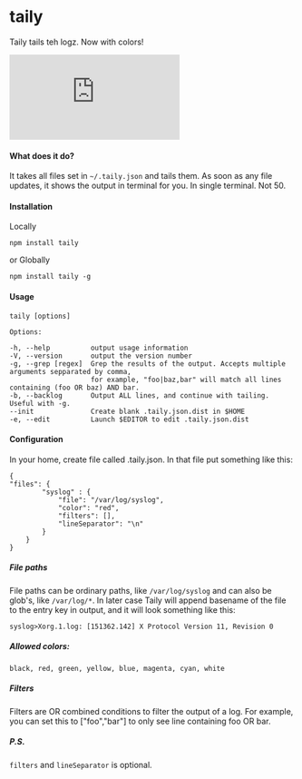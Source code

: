 # taily
Taily tails teh logz. Now with colors!

![taily](http://cloud.louise.marolind.com/public.php?service=files&t=a098d70442a06c01ff83736c10afd242&download)

#### What does it do?

It takes all files set in `~/.taily.json` and tails them. As soon as any file updates, it shows the output in terminal for you. In single terminal. Not 50.

#### Installation

Locally

`npm install taily`

or Globally

`npm install taily -g`

#### Usage

	taily [options]

	Options:

    -h, --help          output usage information
    -V, --version       output the version number
    -g, --grep [regex]  Grep the results of the output. Accepts multiple arguments sepparated by comma, 
						for example, "foo|baz,bar" will match all lines containing (foo OR baz) AND bar.
    -b, --backlog       Output ALL lines, and continue with tailing. Useful with -g.
    --init              Create blank .taily.json.dist in $HOME
    -e, --edit          Launch $EDITOR to edit .taily.json.dist


#### Configuration 

In your home, create file called .taily.json. In that file put something like this:


	{
 	"files": {
			"syslog" : {
        	    "file": "/var/log/syslog",
            	"color": "red",
            	"filters": [],
            	"lineSeparator": "\n"
        	}
		}
	}

##### File paths

File paths can be ordinary paths, like `/var/log/syslog` and can also be glob's, like `/var/log/*`. In later case Taily will append basename of the file to the entry key in output, and it will look something like this:

`syslog>Xorg.1.log: [151362.142] X Protocol Version 11, Revision 0`

##### Allowed colors:

`black, red, green, yellow, blue, magenta, cyan, white`

##### Filters

Filters are OR combined conditions to filter the output of a log. For example, you can set this to ["foo","bar"] to only see line containing foo OR bar. 


##### P.S.

`filters` and `lineSeparator` is optional.